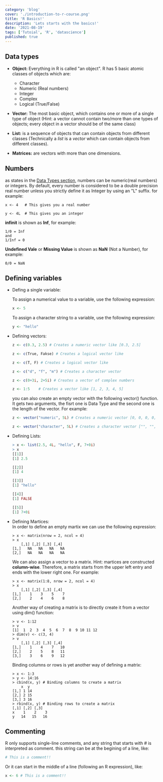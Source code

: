 ```yaml
---
category: 'blog'
cover: './introduction-to-r-course.png'
title: 'R Basics!'
description: 'Lets starts with the basics!'
date: '2021-08-19'
tags: ['Tutoial', 'R', 'datascience']
published: true
---
```


## Data types

- **Object:** Everything in R is called "an object". R has 5 basic atomic classes of objects which are:

  - Character
  - Numeric (Real numbers)
  - Integer
  - Complex
  - Logical (True/False)

- **Vector:** The most basic object, which contains one or more of a single type of object (Hint: a vector cannot contain two/more than one types of objects; every object in a vector should be of the same class)

- **List:** is a sequence of objects that can contain objects from different classes (Technically a _list_ is a _vector_ which can contain objects from different classes).

- **Matrices:** are vectors with more than one dimensions.

## Numbers

as states in the [Data Types section](#data-types), numbers can be numeric(real numbers) or integers. By default, every number is considered to be a double precision real number unless you strictly define it as Integer by using an "L" suffix. for example:

```
x <- 4   # This gives you a real number

y <- 4L  # This gives you an integer
```

**infinit** is shown as **Inf**, for example:

```
1/0 = Inf
and
1/Inf = 0
```

**Undefined Vale** or **Missing Value** is shown as **NaN** (Not a Number), for example:

```
0/0 = NaN
```

## Defining variables

- Defing a single variable:

  To assign a numerical value to a variable, use the following expression:

  ```r
  x <- 5
  ```

  To assign a character string to a variable, use the following expression:

  ```r
  y <- "hello"
  ```

- Defining vectors:

  ```r
  z <- c(0.3, 2.5) # Creates a numeric vector like [0.3, 2.5]

  z <- c(True, Fakse) # Creates a logical vector like

  z <- c(T, F) # Creates a logical vector like

  z <- c("d", "f", "m") # Creates a character vector

  z <- c(0+3i, 2+5i) # Creates a vector of complex numbers

  z <- 1:5    # Creates a vector like [1, 2, 3, 4, 5]

  ```

  you can also create an empty vector with the following vector() function. It gets two arguments, the fisrt one is Data Type and the second one is the length of the vector. For example:

  ```r
  z <- vector("numeric", 5L) # Creates a numeric vector [0, 0, 0, 0, 0]

  z <- vector("character", 5L) # Creates a character vector ["", "", "", "", ""]
  ```

- Defining Lists:

  ```r
  > x <- list(2.5, 4L, "hello", F, 7+0i)
  > x
  [[1]]
  [1] 2.5

  [[2]]
  [1] 4

  [[3]]
  [1] "hello"

  [[4]]
  [1] FALSE

  [[5]]
  [1] 7+0i
  ```

- Defining Martices:  
   In order to define an empty martix we can use the following expression:
  ```
  > x <- matrix(nrow = 2, ncol = 4)
  > x
      [,1] [,2] [,3] [,4]
  [1,]   NA   NA   NA   NA
  [2,]   NA   NA   NA   NA
  ```
  We can also assign a vector to a matrix. Hint: martices are constructed **column-wise**. Therefore, a matrix starts from the upper left entry and ends with the lower right one. For example:
  ```
  > x <- matrix(1:8, nrow = 2, ncol = 4)
  > x
      [,1] [,2] [,3] [,4]
  [1,]    1    3    5    7
  [2,]    2    4    6    8
  ```
  Another way of creating a matrix is to directly create it from a vector using dim() function:
  ```
  > v <- 1:12
  > v
  [1]  1  2  3  4  5  6  7  8  9 10 11 12
  > dim(v) <- c(3, 4)
  > v
      [,1] [,2] [,3] [,4]
  [1,]    1    4    7   10
  [2,]    2    5    8   11
  [3,]    3    6    9   12
  ```
  Binding columns or rows is yet another way of defining a matrix:
  ```
  > x <- 1:3
  > y <- 14:16
  > cbind(x, y) # Binding columns to create a matrix
      x  y
  [1,] 1 14
  [2,] 2 15
  [3,] 3 16
  > rbind(x, y) # Binding rows to create a matrix
  [,1] [,2] [,3]
  x    1    2    3
  y   14   15   16
  ```

## Commenting

R only supports single-line comments, and any string that starts with # is interpreted as comment. this string can be at the begining of a line, like:

```r
# This is a comment!!
```

Or it can start in the middle of a line (following an R expression), like:

```r
x <- 6 # This is a comment!!
```
